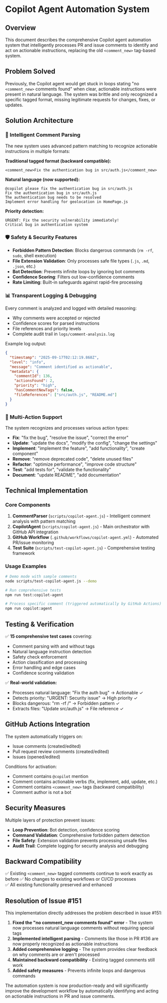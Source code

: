 # Copilot Agent Automation System

## Overview

This document describes the comprehensive Copilot agent automation system that intelligently processes PR and issue comments to identify and act on actionable instructions, replacing the old `<comment_new>` tag-based system.

## Problem Solved

Previously, the Copilot agent would get stuck in loops stating "no `<comment_new>` comments found" when clear, actionable instructions were present in natural language. The system was brittle and only recognized a specific tagged format, missing legitimate requests for changes, fixes, or updates.

## Solution Architecture

### 🧠 Intelligent Comment Parsing

The new system uses advanced pattern matching to recognize actionable instructions in multiple formats:

**Traditional tagged format (backward compatible):**
```
<comment_new>Fix the authentication bug in src/auth.js</comment_new>
```

**Natural language (now supported):**
```
@copilot please fix the authentication bug in src/auth.js
Fix the authentication bug in src/auth.js  
The authentication bug needs to be resolved
Implement error handling for geolocation in HomePage.js
```

**Priority detection:**
```
URGENT: Fix the security vulnerability immediately!
Critical bug in authentication system
```

### 🛡️ Safety & Security Features

- **Forbidden Pattern Detection**: Blocks dangerous commands (`rm -rf`, `sudo`, shell execution)
- **File Extension Validation**: Only processes safe file types (`.js`, `.md`, `.json`, etc.)
- **Bot Detection**: Prevents infinite loops by ignoring bot comments
- **Confidence Scoring**: Filters out low-confidence comments
- **Rate Limiting**: Built-in safeguards against rapid-fire processing

### 📊 Transparent Logging & Debugging

Every comment is analyzed and logged with detailed reasoning:
- Why comments were accepted or rejected
- Confidence scores for parsed instructions
- File references and priority levels
- Complete audit trail in `logs/comment-analysis.log`

Example log output:
```json
{
  "timestamp": "2025-09-17T02:12:19.868Z",
  "level": "info", 
  "message": "Comment identified as actionable",
  "metadata": {
    "commentId": 136,
    "actionsFound": 2,
    "priority": "high",
    "hasCommentNewTags": false,
    "fileReferences": ["src/auth.js", "README.md"]
  }
}
```

### 🎯 Multi-Action Support

The system recognizes and processes various action types:
- **Fix**: "fix the bug", "resolve the issue", "correct the error"
- **Update**: "update the docs", "modify the config", "change the settings"  
- **Implement**: "implement the feature", "add functionality", "create component"
- **Remove**: "remove deprecated code", "delete unused files"
- **Refactor**: "optimize performance", "improve code structure"
- **Test**: "add tests for", "validate the functionality"
- **Document**: "update README", "add documentation"

## Technical Implementation

### Core Components

1. **CommentParser** (`scripts/copilot-agent.js`) - Intelligent comment analysis with pattern matching
2. **CopilotAgent** (`scripts/copilot-agent.js`) - Main orchestrator with GitHub API integration
3. **GitHub Workflow** (`.github/workflows/copilot-agent.yml`) - Automated PR/issue monitoring
4. **Test Suite** (`scripts/test-copilot-agent.js`) - Comprehensive testing framework

### Usage Examples

```bash
# Demo mode with sample comments
node scripts/test-copilot-agent.js --demo

# Run comprehensive tests
npm run test:copilot-agent

# Process specific comment (triggered automatically by GitHub Actions)
npm run copilot:agent
```

## Testing & Verification

✅ **15 comprehensive test cases** covering:
- Comment parsing with and without tags
- Natural language instruction detection
- Safety check enforcement  
- Action classification and processing
- Error handling and edge cases
- Confidence scoring validation

✅ **Real-world validation:**
- Processes natural language: "Fix the auth bug" → Actionable ✓
- Detects priority: "URGENT: Security issue" → High priority ✓  
- Blocks dangerous: "rm -rf /" → Forbidden pattern ✓
- Extracts files: "Update src/auth.js" → File reference ✓

## GitHub Actions Integration

The system automatically triggers on:
- Issue comments (created/edited)
- Pull request review comments (created/edited)
- Issues (opened/edited)

Conditions for activation:
- Comment contains `@copilot` mention
- Comment contains actionable verbs (fix, implement, add, update, etc.)
- Comment contains `<comment_new>` tags (backward compatibility)
- Comment author is not a bot

## Security Measures

Multiple layers of protection prevent issues:
- **Loop Prevention**: Bot detection, confidence scoring
- **Command Validation**: Comprehensive forbidden pattern detection
- **File Safety**: Extension validation prevents processing unsafe files
- **Audit Trail**: Complete logging for security analysis and debugging

## Backward Compatibility

✅ Existing `<comment_new>` tagged comments continue to work exactly as before
✅ No changes to existing workflows or CI/CD processes  
✅ All existing functionality preserved and enhanced

## Resolution of Issue #151

This implementation directly addresses the problem described in issue #151:

1. **Fixed the "no comment_new comments found" error** - The system now processes natural language comments without requiring special tags
2. **Implemented intelligent parsing** - Comments like those in PR #136 are now properly recognized as actionable instructions
3. **Added comprehensive logging** - The system provides clear feedback on why comments are or aren't processed
4. **Maintained backward compatibility** - Existing tagged comments still work
5. **Added safety measures** - Prevents infinite loops and dangerous commands

The automation system is now production-ready and will significantly improve the development workflow by automatically identifying and acting on actionable instructions in PR and issue comments.